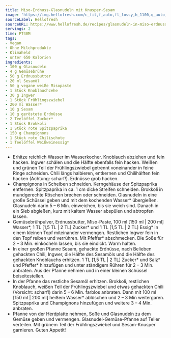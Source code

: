 ```yaml
---
title: Miso-Erdnuss-Glasnudeln mit Knusper-Sesam
image: 'https://img.hellofresh.com/c_fit,f_auto,fl_lossy,h_1100,q_auto,w_2600/hellofresh_s3/image/glasnudeln-in-miso-erdnuss-sosze-mit-knusper-sesam-9d11bea4.jpg'
sourceLabel: Hellofresh
sourceURL: https://www.hellofresh.de/recipes/glasnudeln-in-miso-erdnuss-sosze-mit-knusper-sesam-62305ff7087c4c4dcc7c7b70
servings: 2
time: PT40M
tags:
- Vegan
- Ohne Milchprodukte
- Klimaheld
- unter 650 Kalorien
ingredients:
- 100 g Glasnudeln
- 4 g Gemüsebrühe
- 50 g Erdnussbutter
- 20 ml Sesamöl
- 50 g vegane weiße Misopaste
- 1 Stück Knoblauchzehe
- 30 g Ingwer
- 1 Stück Frühlingszwiebel
- 200 ml Wasser*
- 10 g Sesam
- 10 g geröstete Erdnüsse
- 2 Teelöffel Zucker*
- 1 Stück Brokkoli
- 1 Stück rote Spitzpaprika
- 150 g Champignons
- 1 Stück rote Chilischote
- 1 Teelöffel Weißweinessig*
---
```


- Erhitze reichlich Wasser im Wasserkocher.  Knoblauch abziehen und fein hacken.  Ingwer schälen und die Hälfte ebenfalls fein hacken.  Weißen und grünen Teil der Frühlingszwiebel getrennt voneinander in feine Ringe schneiden.  Chili längs halbieren, entkernen und Chilihälften fein hacken (Achtung: scharf!).  Erdnüsse grob hacken.
- Champignons in Scheiben schneiden.  Kerngehäuse der Spitzpaprika entfernen. Spitzpaprika in ca. 1 cm dicke Streifen schneiden.  Brokkoli in mundgerechte Röschen brechen oder schneiden.  Glasnudeln in eine große Schüssel geben und mit dem kochenden Wasser\* übergießen. Glasnudeln darin 5 – 6 Min. einweichen, bis sie weich sind. Danach in ein Sieb abgießen, kurz mit kaltem Wasser abspülen und abtropfen lassen.
- Gemüsebrühpulver, Erdnussbutter, Miso-Paste, 100 ml [150 ml | 200 ml] Wasser\*, 1 TL [1,5 TL | 2 TL] Zucker\* und 1 TL [1,5 TL | 2 TL] Essig\* in einem kleinen Topf miteinander vermengen.  Restlichen Ingwer fein in den Topf reiben und verrühren. Mit Pfeffer\* abschmecken. Die Soße für 2 – 3 Min. einköcheln lassen, bis sie eindickt. Warm halten.
- In einer großen Pfanne Sesam, gehackte Erdnüsse, nach Belieben gehackten Chili, Ingwer, die Hälfte des Sesamöls und die Hälfte des gehackten Knoblauchs erhitzen. 1 TL [1,5 TL | 2 TL] Zucker\* und Salz\* und Pfeffer\* hinzufügen und unter ständigem Rühren für 2 – 3 Min. anbraten.  Aus der Pfanne nehmen und in einer kleinen Schüssel beiseitestellen.
- In der Pfanne das restliche Sesamöl erhitzen. Brokkoli, restlichen Knoblauch, weißen Teil der Frühlingszwiebel und etwas gehackten Chili (Vorsicht: scharf!) darin 5 – 6 Min. farblos anbraten. Dann mit 100 ml [150 ml | 200 ml] heißem Wasser\* ablöschen und 2 – 3 Min weitergaren.  Spitzpaprika und Champignons hinzufügen und weitere 3 – 4 Min. anbraten.
- Pfanne von der Herdplatte nehmen, Soße und Glasnudeln zu dem Gemüse geben und vermengen.  Glasnudel-Gemüse-Pfanne auf Teller verteilen. Mit grünem Teil der Frühlingszwiebel und Sesam-Knusper garnieren.  Guten Appetit!
